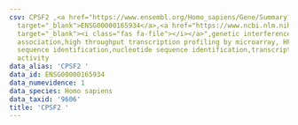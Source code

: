 ```yaml
---
csv: CPSF2 ,<a href="https://www.ensembl.org/Homo_sapiens/Gene/Summary?db=core;g=ENSG00000165934"
  target="_blank">ENSG00000165934</a>,<a href="https://www.ncbi.nlm.nih.gov/pubmed/28369544"
  target="_blank"><i class="fas fa-file"></i></a>",genetic interference,functional
  association,high throughput transcription profiling by microarray, HF73 cells,nucleotide
  sequence identification,nucleotide sequence identification,transcriptional regulation,up-regulates
  activity
data_alias: 'CPSF2 '
data_id: ENSG00000165934
data_numevidence: 1
data_species: Homo sapiens
data_taxid: '9606'
title: 'CPSF2 '
---
```

